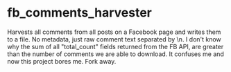 # fb_comments_harvester
Harvests all comments from all posts on a Facebook page and writes
them to a file. No metadata, just raw comment text separated by \n.
I don't know why the sum of all "total_count" fields returned from
the FB API, are greater than the number of comments we are able to
download. It confuses me and now this project bores me. Fork away.
